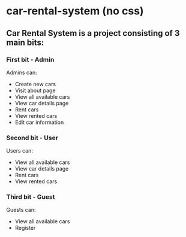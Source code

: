 # car-rental-system (no css)

<h2>Car Rental System is a project consisting of 3 main bits: </h2>
<h3>First bit - Admin</h3>
<p>Admins can:</p>
<ul>
    <li>Create new cars</li>
    <li>Visit about page</li>
    <li>View all available cars</li>
    <li>View car details page</li>
    <li>Rent cars</li>
    <li>View rented cars</li>
    <li>Edit car information</li>
</ul>
<h3>Second bit - User</h3>
<p>Users can:</p>
<ul>
    <li>View all available cars</li>
    <li>View car details page</li>
    <li>Rent cars</li>
    <li>View rented cars</li>
</ul>
<h3>Third bit - Guest</h3>
<p>Guests can: </p>
<ul>
    <li>View all available cars</li>
    <li>Register</li>
</ul>